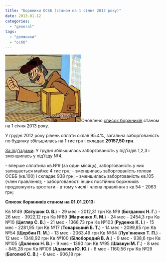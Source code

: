 ```yaml
---
title: "Боржники ОСББ (станом на 1 січня 2013 року)"
date: 2013-01-12
categories: 
  - "general"
tags: 
  - "должники"
  - "осбб"
---
```


[![Наш ответ должникам](/wp-content/uploads/2010/10/pechkin.jpg)](/wp-content/uploads/2010/10/pechkin.jpg)Оновлено [список боржників](http://shevchenko4a.brovary.org/buhgalteriya-osbb/dolzhniki-osbb/) станом на 1 січня 2013 року.

У грудні 2012 року рівень оплати склав 95.4%, загальна заборгованість по будинку збільшилась на 1 тис грн і складає **29157,50 грн.**

[За під'їздами](http://shevchenko4a.brovary.org/buhgalteriya-osbb/podyezdy-dolzhniki/): У грудні збільшилась заборгованість у під'їздів 1,2,3 і зменшилась у під'їзду №4.

\- вперше сплатила кв.№9 (за один місяць), заборгованість у них залишається майже 4 тис грн; - зменшилась заборгованість голови ОСББ (кв.100) і складає 938 грн; - зменшилась заборгованість кв.105 (член правління); - заборгованості інших постійних боржників продовжують зростати - в тому числі і члена правління з кв.54 - 2063 грн;

**Список боржників станом на 01.01.2013:** <!--more-->

Кв №49 (**Євтушок О. В.**) - 29 мес - 2012,31 грн Кв №9 (**Богданюк Н. Г.**) - 26 мес - 3922,12 грн Кв №89 (**Марченко Л. М.**) - 24 мес - 2454,3 грн Кв №10 (**Цигляр С. В.**) - 21 мес - 1366,73 грн Кв №103 (**Руденко К. І.**) - 15 мес - 2281,95 грн Кв №17 (**Токарський Б. Т.**) - 14 мес - 2099,85 грн Кв №54 (**Щербин П. М.**) - 13 мес - 2063,49 грн Кв №64 (**Лук'яненко Т. П.**) - 12 мес - 1348,92 грн Кв №100 (**Білобородий В. А.**) - 9 мес - 938,6 грн Кв №105 (**Доленко Н. В.**) - 9 мес - 1390 грн Кв №95 (**Шавкун М. Г.**) - 8 мес - 845,28 грн Кв №106 (**Адамова Ю. Ю.**) - 8 мес - 1160,56 грн Кв №29 (**Боголюб С. В.**) - 6 мес - 906,18 грн
